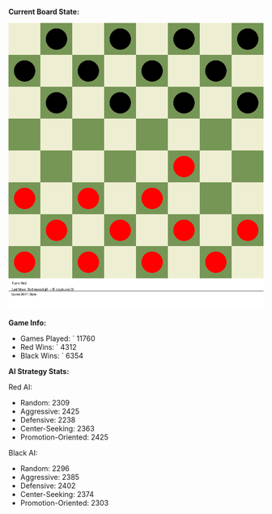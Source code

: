 
**Current Board State:**  
<!-- START_GIF -->
![Checkers Game](./checkers_game.gif)
<!-- END_GIF -->

**Game Info:**  
- Games Played: `<!-- GAMES_PLAYED --> 11760
- Red Wins: `<!-- RED_WINS --> 4312
- Black Wins: `<!-- BLACK_WINS --> 6354

<!-- AI_STATS -->
**AI Strategy Stats:**

Red AI:
- Random: 2309
- Aggressive: 2425
- Defensive: 2238
- Center-Seeking: 2363
- Promotion-Oriented: 2425

Black AI:
- Random: 2296
- Aggressive: 2385
- Defensive: 2402
- Center-Seeking: 2374
- Promotion-Oriented: 2303
